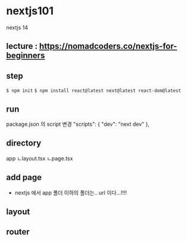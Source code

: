 # nextjs101
nextjs 14

## lecture : https://nomadcoders.co/nextjs-for-beginners

## step
`$ npm init`
`$ npm install react@latest next@latest react-dom@latest`

## run
package.json 의 script 변경
  "scripts": {
    "dev": "next dev"
  },

## directory
app
ㄴlayout.tsx
ㄴpage.tsx

## add page
- nextjs 에서 app 폴더 이하의 폴더는.. url 이다...!!!!

## layout

## router